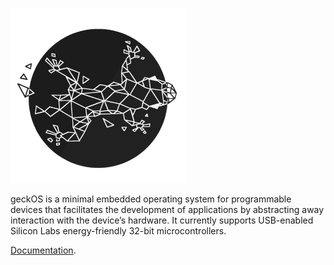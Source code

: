 ![](./doc/images/geckOS-logo.png)

geckOS is a minimal embedded operating system for programmable devices that facilitates the development of applications by abstracting away interaction with the device’s hardware. It currently supports USB-enabled Silicon Labs energy-friendly 32-bit microcontrollers.

[Documentation](https://geckos.readthedocs.io/en/latest/index.html).
